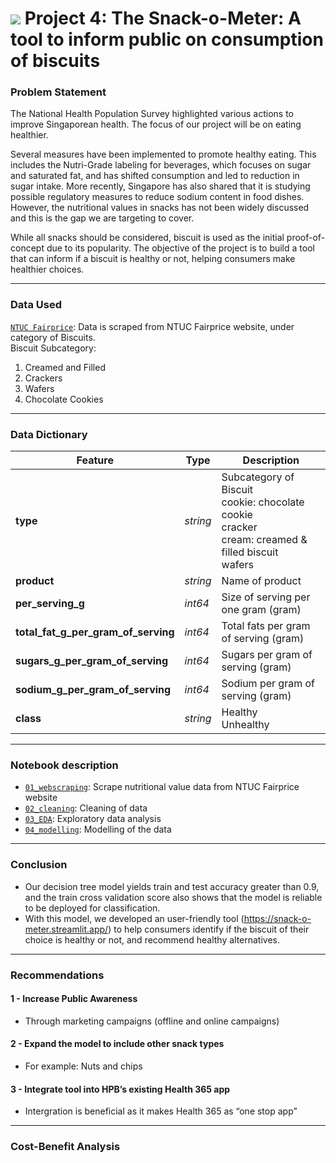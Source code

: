 # ![](https://ga-dash.s3.amazonaws.com/production/assets/logo-9f88ae6c9c3871690e33280fcf557f33.png) Project 4: The Snack-o-Meter: A tool to inform public on consumption of biscuits​

### Problem Statement

The National Health Population Survey highlighted various actions to improve Singaporean health. The focus of our project will be on eating healthier.

Several measures have been implemented to promote healthy eating. This includes the Nutri-Grade labeling for beverages, which focuses on sugar and saturated fat, and has shifted consumption and led to reduction in sugar intake. More recently, Singapore has also shared that it is studying possible regulatory measures to reduce sodium content in food dishes. However, the nutritional values in snacks has not been widely discussed and this is the gap we are targeting to cover.

While all snacks should be considered, biscuit is used as the initial proof-of-concept due to its popularity. The objective of the project is to build a tool that can inform if a biscuit is healthy or not, helping consumers make healthier choices.

---

### Data Used

[`NTUC Fairprice`](https://www.fairprice.com.sg/category/biscuits): Data is scraped from NTUC Fairprice website, under category of Biscuits.
<br>Biscuit Subcategory: 
1) Creamed and Filled
2) Crackers
3) Wafers
4) Chocolate Cookies

---

### Data Dictionary

|Feature|Type|Description|
|---|---|---|
|**type**|*string*|Subcategory of Biscuit<br>cookie: chocolate cookie<br>cracker<br>cream: creamed & filled biscuit<br>wafers|
|**product**|*string*|Name of product|
|**per_serving_g**|*int64*|Size of serving per one gram (gram)|
|**total_fat_g_per_gram_of_serving**|*int64*|Total fats per gram of serving (gram)|
|**sugars_g_per_gram_of_serving**|*int64*|Sugars per gram of serving (gram)|
|**sodium_g_per_gram_of_serving**|*int64*|Sodium per gram of serving (gram)|
|**class**|*string*|Healthy<br>Unhealthy|
---

### Notebook description

* [`01_webscraping`](/code/01_webscraping.ipynb): Scrape nutritional value data from NTUC Fairprice website
* [`02_cleaning`](/code/02_cleaning.ipynb): Cleaning of data
* [`03_EDA`](/code/03_eda.ipynb): Exploratory data analysis
* [`04_modelling`](/code/04_modelling.ipynb): Modelling of the data

---

### Conclusion

- Our decision tree model yields train and test accuracy greater than 0.9, and the train cross validation score also shows that the model is reliable to be deployed for classification.
- With this model, we developed an user-friendly tool (https://snack-o-meter.streamlit.app/) to help consumers identify if the biscuit of their choice is healthy or not, and recommend healthy alternatives.

---

### Recommendations

#### 1 - Increase Public Awareness
- Through marketing campaigns (offline and online campaigns)​
#### 2 - Expand the model to include other snack types​
- For example: Nuts and chips
#### 3 - Integrate tool into HPB’s existing Health 365 app 
- Intergration is beneficial as it makes Health 365 as “one stop app”​

---

### Cost-Benefit Analysis

  
